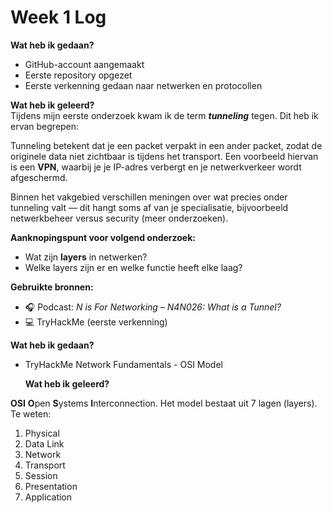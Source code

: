 # Week 1 Log

**Wat heb ik gedaan?**  
- GitHub-account aangemaakt  
- Eerste repository opgezet  
- Eerste verkenning gedaan naar netwerken en protocollen

**Wat heb ik geleerd?**  
Tijdens mijn eerste onderzoek kwam ik de term ***tunneling*** tegen. Dit heb ik ervan begrepen:

Tunneling betekent dat je een packet verpakt in een ander packet, zodat de originele data niet zichtbaar is tijdens het transport. Een voorbeeld hiervan is een **VPN**, waarbij je je IP-adres verbergt en je netwerkverkeer wordt afgeschermd.

Binnen het vakgebied verschillen meningen over wat precies onder tunneling valt — dit hangt soms af van je specialisatie, bijvoorbeeld netwerkbeheer versus security (meer onderzoeken).

**Aanknopingspunt voor volgend onderzoek:**  
- Wat zijn **layers** in netwerken?
- Welke layers zijn er en welke functie heeft elke laag?

**Gebruikte bronnen:**  
- 🎧 Podcast: *N is For Networking – N4N026: What is a Tunnel?*  
- 💻 TryHackMe (eerste verkenning)

**Wat heb ik gedaan?**
- TryHackMe Network Fundamentals - OSI Model

  **Wat heb ik geleerd?**
  
**OSI** **O**pen **S**ystems **I**nterconnection. Het model bestaat uit 7 lagen (layers). Te weten:
1. Physical
2. Data Link
3. Network
4. Transport
5. Session
6. Presentation
7. Application

